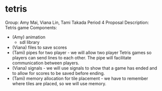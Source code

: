 # tetris

Group: Amy Mai, Viana Lin, Tami Takada
Period 4
Proposal Description: Tetris game
Components:
- (Amy) animation
  - sdl library
- (Viana) files to save scores
- (Tami) pipes for two player - we will allow two player 
Tetris games so players can send lines to each other. 
The pipe will facilitate communication between players.
- (Viana) signals - we will use signals to show that a game
has ended and to allow for scores to be saved before
ending.
- (Tami) memory allocation for tile placement - we have to
remember where tiles are placed, so we will use memory.
